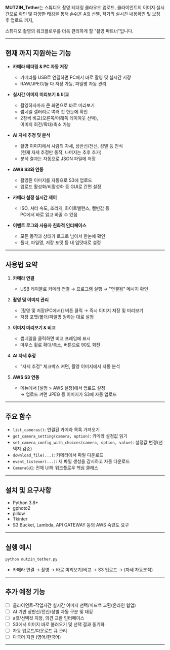 **MUTZIN_Tether**는 스튜디오 촬영 테더링
클라우드 업로드,
클라이언트의 이미지 실시간으로 확인 및
다양한 태깅을 통해 손쉬운 A컷 선별,
작가의 실시간 내용확인 및 보정 후 업로드 까지,

스튜디오 촬영의 워크플로우를 더욱 편리하게 할
"촬영 파트너"입니다.

---

## 현재 까지 지원하는 기능

- **카메라 테더링 & PC 자동 저장**
  - 카메라를 USB로 연결하면 PC에서 바로 촬영 및 실시간 저장
  - RAW/JPEG/둘 다 저장 가능, 파일명 자동 관리

- **실시간 이미지 미리보기 & 비교**
  - 촬영하자마자 큰 화면으로 바로 미리보기
  - 썸네일 갤러리로 여러 컷 한눈에 확인
  - 2장씩 비교(오른쪽/아래쪽 레이아웃 선택),  
    이미지 회전/확대/축소 가능

- **AI 자세 추정 및 분석**
  - 촬영 이미지에서 사람의 자세, 상반신/전신, 성별 등 인식  
    (현재 자세 추정만 동작, 나머지는 추후 추가)
  - 분석 결과는 자동으로 JSON 파일에 저장

- **AWS S3와 연동**
  - 촬영된 이미지를 자동으로 S3에 업로드
  - 업로드 활성화/비활성화 등 GUI로 간편 설정

- **카메라 설정 실시간 제어**
  - ISO, 셔터 속도, 조리개, 화이트밸런스, 켈빈값 등  
    PC에서 바로 읽고 바꿀 수 있음

- **이벤트 로그와 사용자 친화적 인터페이스**
  - 모든 동작과 상태가 로그로 남아서 한눈에 확인
  - 폴더, 파일명, 저장 포맷 등 내 입맛대로 설정

---

## 사용법 요약

1. **카메라 연결**
   - USB 케이블로 카메라 연결 → 프로그램 실행 → "연결됨" 메시지 확인

2. **촬영 및 이미지 관리**
   - [촬영 및 저장(PC에서)] 버튼 클릭 → 즉시 이미지 저장 및 미리보기
   - 저장 포맷/폴더/파일명 원하는 대로 설정

3. **이미지 미리보기 & 비교**
   - 썸네일을 클릭하면 비교 프레임에 표시
   - 마우스 휠로 확대/축소, 버튼으로 90도 회전

4. **AI 자세 추정**
   - "자세 추정" 체크박스 켜면, 촬영 이미지에서 자동 분석

5. **AWS S3 연동**
   - 메뉴에서 [설정 > AWS 설정]에서 업로드 설정  
     → 업로드 켜면 JPEG 등 이미지가 S3에 자동 업로드

---

## 주요 함수

- `list_cameras()`: 연결된 카메라 목록 가져오기
- `get_camera_setting(camera, option)`: 카메라 설정값 읽기
- `set_camera_config_with_choices(camera, option, value)`: 설정값 변경(선택지 검증)
- `download_file(...)`: 카메라에서 파일 다운로드
- `event_listener(...)`: 새 파일 생성을 감시하고 자동 다운로드
- `CameraGUI`: 전체 UI와 워크플로우 핵심 클래스

---

## 설치 및 요구사항

- Python 3.8+
- gphoto2
- pillow
- Tkinter
- S3 Bucket, Lambda, API GATEWAY 등의 AWS 숙련도 요구

---

## 실행 예시

```bash
python mutzin_tether.py
```
- 카메라 연결 → 촬영 → 바로 미리보기/비교 → S3 업로드 → (자세 자동분석)

---

## 추가 예정 기능

- [ ] 클라이언트-작업자간 실시간 이미지 선택/피드백 교환(온라인 협업)
- [ ] AI 기반 상반신/전신/성별 자동 구분 및 태깅
- [ ] a컷/선택컷 지정, 의견 교환 인터페이스
- [ ] S3에서 이미지 바로 불러오기 및 선택 결과 동기화
- [ ] 자동 업로드/다운로드 큐 관리
- [ ] 다국어 지원 (영어/한국어)

---
